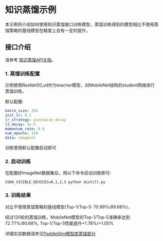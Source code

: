 # 知识蒸馏示例

本示例将介绍如何使用知识蒸馏接口训练模型，蒸馏训练得到的模型相比不使用蒸馏策略的基线模型在精度上会有一定的提升。

## 接口介绍

请参考 [知识蒸馏API文档](https://paddlepaddle.github.io/PaddleSlim/api/single_distiller_api/)。

### 1. 蒸馏训练配置

示例使用ResNet50_vd作为teacher模型，对MobileNet结构的student网络进行蒸馏训练。

默认配置:

```yaml
batch_size: 256
init_lr: 0.1
lr_strategy: piecewise_decay
l2_decay: 3e-5
momentum_rate: 0.9
num_epochs: 120
data: imagenet
```
训练使用默认配置启动即可

### 2. 启动训练

在配置好ImageNet数据集后，用以下命令启动训练即可:

```shell
CUDA_VISIBLE_DEVICES=0,1,2,3 python distill.py
```

### 3. 训练结果

对比不使用蒸馏策略的基线模型(Top-1/Top-5: 70.99%/89.68%)，

经过120轮的蒸馏训练，MobileNet模型的Top-1/Top-5准确率达到72.77%/90.68%, Top-1/Top-5性能提升+1.78%/+1.00%

详细实验数据请参见[PaddleSlim模型库蒸馏部分](https://paddlepaddle.github.io/PaddleSlim/model_zoo/#13)
